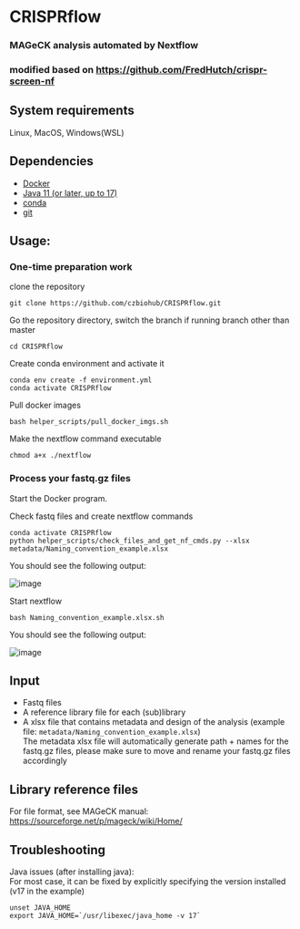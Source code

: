 # CRISPRflow
### MAGeCK analysis automated by Nextflow
### modified based on https://github.com/FredHutch/crispr-screen-nf

## System requirements
Linux, MacOS, Windows(WSL)

## Dependencies
- [Docker](https://docs.docker.com/get-docker/)
- [Java 11 (or later, up to 17)](https://www.oracle.com/java/technologies/downloads/)
- [conda](https://conda.io/projects/conda/en/latest/user-guide/install/index.html)
- [git](https://git-scm.com/book/en/v2/Getting-Started-Installing-Git)

## Usage: 

### One-time preparation work
clone the repository
```
git clone https://github.com/czbiohub/CRISPRflow.git
```
Go the repository directory, switch the branch if running branch other than master
```
cd CRISPRflow
```
Create conda environment and activate it
```
conda env create -f environment.yml
conda activate CRISPRflow
```
Pull docker images
```
bash helper_scripts/pull_docker_imgs.sh 
```
Make the nextflow command executable
```
chmod a+x ./nextflow
```  
  
### Process your fastq.gz files 
Start the Docker program.
  
Check fastq files and create nextflow commands
```
conda activate CRISPRflow
python helper_scripts/check_files_and_get_nf_cmds.py --xlsx metadata/Naming_convention_example.xlsx
```
You should see the following output:  

![image](https://user-images.githubusercontent.com/4129442/221060263-ddda651b-5b3c-4485-964c-93d757ae470b.png)
  
Start nextflow  
```
bash Naming_convention_example.xlsx.sh
```
You should see the following output:  

![image](https://user-images.githubusercontent.com/4129442/221059256-3e5600ce-0b32-46ba-a6e4-39bfbbc79e3b.png)


## Input
- Fastq files
- A reference library file for each (sub)library
- A xlsx file that contains metadata and design of the analysis (example file: `metadata/Naming_convention_example.xlsx`)  
  The metadata xlsx file will automatically generate path + names for the fastq.gz files, please make sure to move and rename your fastq.gz files accordingly
  
## Library reference files
For file format, see MAGeCK manual: https://sourceforge.net/p/mageck/wiki/Home/  

## Troubleshooting
Java issues (after installing java):  
For most case, it can be fixed by explicitly specifying the version installed (v17 in the example)
```
unset JAVA_HOME
export JAVA_HOME=`/usr/libexec/java_home -v 17`
```
